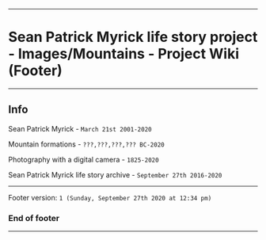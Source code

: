 
***

# Sean Patrick Myrick life story project - Images/Mountains - Project Wiki (Footer)

***

## Info

Sean Patrick Myrick - `March 21st 2001-2020`

Mountain formations - `???,???,???,??? BC-2020`

Photography with a digital camera - `1825-2020`

Sean Patrick Myrick life story archive - `September 27th 2016-2020`

***

Footer version: `1 (Sunday, September 27th 2020 at 12:34 pm)`

### End of footer

***
